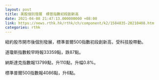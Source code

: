 ```yaml
---
layout: post
title: 美股個別發展　標普指數初段創新高
date: 2021-04-08 21:47:13.000000000 +08:00
link: https://news.rthk.hk/rthk/ch/component/k2/1584835-20210408.htm
categories: rthk
---
```


紐約股市開市後個別發展，標準普爾500指數初段創新高，受科技股帶動。

道瓊斯指數較早時報33359點，跌87點。

納斯達克指數報13799點，升110點，升幅0.8%。

標準普爾500指數報4086點，升6點。
